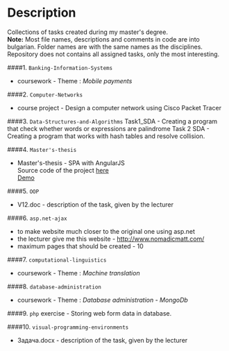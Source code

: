 Description
=================

Collections of tasks created during my master's degree. <br />
**Note:** Most file names, descriptions and comments in code are into bulgarian. Folder names are with the same names as the disciplines. Repository does not contains all assigned tasks, only the most interesting.


####1. `Banking-Information-Systems`
- coursework - Theme : *Mobile payments*

####2. `Computer-Networks`
- course project - Design a computer network using Cisco Packet Tracer

####3. `Data-Structures-and-Algorithms`
Task1_SDA - Creating a program that check whether words or expressions are palindrome
Task 2 SDA - Creating a program that works with hash tables and resolve collision.

####4. `Master's-thesis`
- Master's-thesis - SPA with AngularJS <br />
Source code of the project [here](https://github.com/oNora/angularjs_projects/tree/master/cooking-book) <br />
[Demo](http://onora.github.io/angularjs_projects/cooking-book)

####5. `OOP`
- V12.doc - description of the task, given by the lecturer

####6. `asp.net-ajax`
- to make website much closer to the original one using asp.net
- the lecturer give me this website - http://www.nomadicmatt.com/
- maximum pages that should be created - 10

####7. `computational-linguistics`
- coursework - Theme : *Machine translation*

####8. `database-administration`
- coursework - Theme : *Database administration - MongoDb*

####9. `php`
exercise - Storing web form data in database.

####10. `visual-programming-environments`
- Задача.docx - description of the task, given by the lecturer
